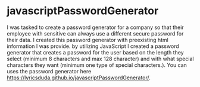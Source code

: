 # javascriptPasswordGenerator
I was tasked to create a password generator for a company so that their employee with sensitive can always use a different secure password for their data. I created this password generator with preexisting html information I was provide. by utilizing JavaScript I created a password generator that creates a password for the user based on the length they select (minimum 8 characters and max 128 character) and with what special characters they want (minimum one type of special characters.). You can uses the password generator here  https://lyricsduda.github.io/javascriptPasswordGenerator/.  
